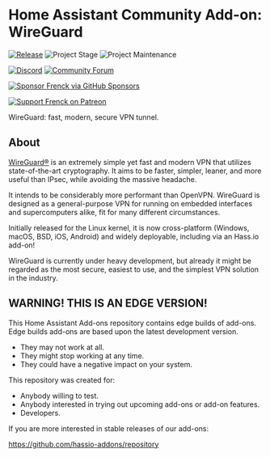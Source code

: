 # Home Assistant Community Add-on: WireGuard

[![Release][release-shield]][release] ![Project Stage][project-stage-shield] ![Project Maintenance][maintenance-shield]

[![Discord][discord-shield]][discord] [![Community Forum][forum-shield]][forum]

[![Sponsor Frenck via GitHub Sponsors][github-sponsors-shield]][github-sponsors]

[![Support Frenck on Patreon][patreon-shield]][patreon]

WireGuard: fast, modern, secure VPN tunnel.

## About

[WireGuard®][wireguard] is an extremely simple yet fast and modern VPN that
utilizes state-of-the-art cryptography. It aims to be faster, simpler, leaner,
and more useful than IPsec, while avoiding the massive headache.

It intends to be considerably more performant than OpenVPN. WireGuard is
designed as a general-purpose VPN for running on embedded interfaces and
supercomputers alike, fit for many different circumstances.

Initially released for the Linux kernel, it is now cross-platform (Windows,
macOS, BSD, iOS, Android) and widely deployable,
including via an Hass.io add-on!

WireGuard is currently under heavy development, but already it might be
regarded as the most secure, easiest to use, and the simplest VPN solution
in the industry.

## WARNING! THIS IS AN EDGE VERSION!

This Home Assistant Add-ons repository contains edge builds of add-ons.
Edge builds add-ons are based upon the latest development version.

- They may not work at all.
- They might stop working at any time.
- They could have a negative impact on your system.

This repository was created for:

- Anybody willing to test.
- Anybody interested in trying out upcoming add-ons or add-on features.
- Developers.

If you are more interested in stable releases of our add-ons:

<https://github.com/hassio-addons/repository>

[discord-shield]: https://img.shields.io/discord/478094546522079232.svg
[discord]: https://discord.me/hassioaddons
[forum-shield]: https://img.shields.io/badge/community-forum-brightgreen.svg
[forum]: https://community.home-assistant.io/t/home-assistant-community-add-on-wireguard/134662?u=frenck
[github-sponsors-shield]: https://frenck.dev/wp-content/uploads/2019/12/github_sponsor.png
[github-sponsors]: https://github.com/sponsors/frenck
[maintenance-shield]: https://img.shields.io/maintenance/yes/2024.svg
[patreon-shield]: https://frenck.dev/wp-content/uploads/2019/12/patreon.png
[patreon]: https://www.patreon.com/frenck
[project-stage-shield]: https://img.shields.io/badge/project%20stage-experimental-yellow.svg
[release-shield]: https://img.shields.io/badge/version-bed8d60-blue.svg
[release]: https://github.com/hassio-addons/addon-wireguard/tree/bed8d60
[wireguard]: https://www.wireguard.com